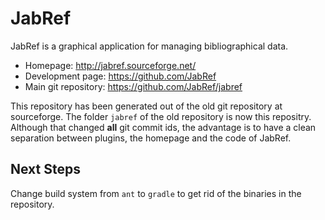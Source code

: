 # JabRef

JabRef is a graphical application for managing bibliographical data.

* Homepage: http://jabref.sourceforge.net/
* Development page: https://github.com/JabRef
* Main git repository: https://github.com/JabRef/jabref

This repository has been generated out of the old git repository at sourceforge.
The folder  `jabref` of the old repository is now this repositry.
Although that changed **all** git commit ids, the advantage is to have a clean separation between plugins, the homepage and the code of JabRef.

## Next Steps

Change build system from `ant` to `gradle` to get rid of the binaries in the repository.

